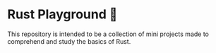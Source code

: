 # Rust Playground 🦀
This repository is intended to be a collection of mini projects made to comprehend and study the basics of Rust. 

